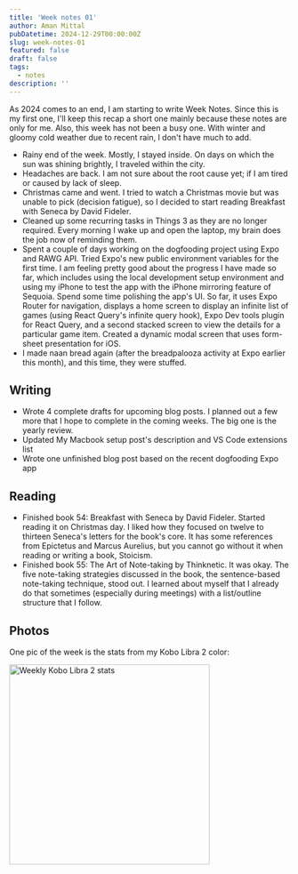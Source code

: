 ```yaml
---
title: 'Week notes 01'
author: Aman Mittal
pubDatetime: 2024-12-29T00:00:00Z
slug: week-notes-01
featured: false
draft: false
tags:
  - notes
description: ''
---
```


As 2024 comes to an end, I am starting to write Week Notes. Since this is my first one, I'll keep this recap a short one mainly because these notes are only for me. Also, this week has not been a busy one. With winter and gloomy cold weather due to recent rain, I don't have much to add.

- Rainy end of the week. Mostly, I stayed inside. On days on which the sun was shining brightly, I traveled within the city.
- Headaches are back. I am not sure about the root cause yet; if I am tired or caused by lack of sleep.
- Christmas came and went. I tried to watch a Christmas movie but was unable to pick (decision fatigue), so I decided to start reading Breakfast with Seneca by David Fideler.
- Cleaned up some recurring tasks in Things 3 as they are no longer required. Every morning I wake up and open the laptop, my brain does the job now of reminding them.
- Spent a couple of days working on the dogfooding project using Expo and RAWG API. Tried Expo's new public environment variables for the first time. I am feeling pretty good about the progress I have made so far, which includes using the local development setup environment and using my iPhone to test the app with the iPhone mirroring feature of Sequoia. Spend some time polishing the app's UI. So far, it uses Expo Router for navigation, displays a home screen to display an infinite list of games (using React Query's infinite query hook), Expo Dev tools plugin for React Query, and a second stacked screen to view the details for a particular game item. Created a dynamic modal screen that uses form-sheet presentation for iOS.
- I made naan bread again (after the breadpalooza activity at Expo earlier this month), and this time, they were stuffed.

## Writing

- Wrote 4 complete drafts for upcoming blog posts. I planned out a few more that I hope to complete in the coming weeks. The big one is the yearly review.
- Updated My Macbook setup post's description and VS Code extensions list
- Wrote one unfinished blog post based on the recent dogfooding Expo app

## Reading

- Finished book 54: Breakfast with Seneca by David Fideler. Started reading it on Christmas day. I liked how they focused on twelve to thirteen Seneca's letters for the book's core. It has some references from Epictetus and Marcus Aurelius, but you cannot go without it when reading or writing a book, Stoicism.
- Finished book 55: The Art of Note-taking by Thinknetic. It was okay. The five note-taking strategies discussed in the book, the sentence-based note-taking technique, stood out. I learned about myself that I already do that sometimes (especially during meetings) with a list/outline structure that I follow.

## Photos

One pic of the week is the stats from my Kobo Libra 2 color:

<img src="/images/week-notes/01.jpeg" alt="Weekly Kobo Libra 2 stats" width="360">
